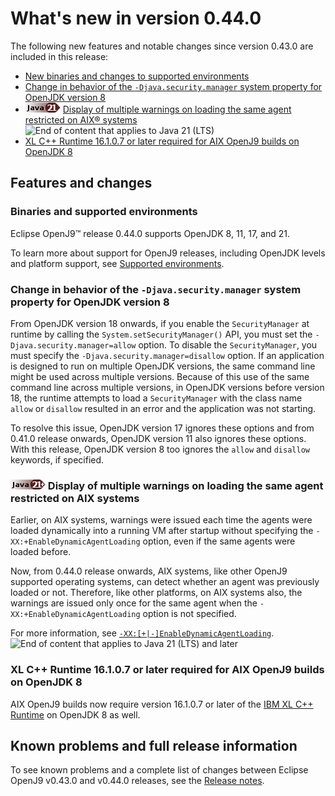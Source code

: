 <!--
* Copyright (c) 2017, 2024 IBM Corp. and others
*
* This program and the accompanying materials are made
* available under the terms of the Eclipse Public License 2.0
* which accompanies this distribution and is available at
* https://www.eclipse.org/legal/epl-2.0/ or the Apache
* License, Version 2.0 which accompanies this distribution and
* is available at https://www.apache.org/licenses/LICENSE-2.0.
*
* This Source Code may also be made available under the
* following Secondary Licenses when the conditions for such
* availability set forth in the Eclipse Public License, v. 2.0
* are satisfied: GNU General Public License, version 2 with
* the GNU Classpath Exception [1] and GNU General Public
* License, version 2 with the OpenJDK Assembly Exception [2].
*
* [1] https://www.gnu.org/software/classpath/license.html
* [2] https://openjdk.org/legal/assembly-exception.html
*
* SPDX-License-Identifier: EPL-2.0 OR Apache-2.0 OR GPL-2.0-only WITH Classpath-exception-2.0 OR GPL-2.0-only WITH OpenJDK-assembly-exception-1.0
-->

# What's new in version 0.44.0

The following new features and notable changes since version 0.43.0 are included in this release:

- [New binaries and changes to supported environments](#binaries-and-supported-environments)
- [Change in behavior of the `-Djava.security.manager` system property for OpenJDK version 8](#change-in-behavior-of-the-djavasecuritymanager-system-property-for-openjdk-version-8)
- ![Start of content that applies to Java 21 (LTS)](cr/java21.png) [Display of multiple warnings on loading the same agent restricted on AIX&reg; systems](#display-of-multiple-warnings-on-loading-the-same-agent-restricted-on-aix-systems) ![End of content that applies to Java 21 (LTS)](cr/java_close_lts.png)
- [XL C++ Runtime 16.1.0.7 or later required for AIX OpenJ9 builds on OpenJDK 8](#xl-c-runtime-16107-or-later-required-for-aix-openj9-builds-on-openjdk-8)

## Features and changes

### Binaries and supported environments

Eclipse OpenJ9&trade; release 0.44.0 supports OpenJDK 8, 11, 17, and 21.

To learn more about support for OpenJ9 releases, including OpenJDK levels and platform support, see [Supported environments](openj9_support.md).

### Change in behavior of the `-Djava.security.manager` system property for OpenJDK version 8

From OpenJDK version 18 onwards, if you enable the `SecurityManager` at runtime by calling the `System.setSecurityManager()` API, you must set the `-Djava.security.manager=allow` option. To disable the `SecurityManager`, you must specify the `-Djava.security.manager=disallow` option. If an application is designed to run on multiple OpenJDK versions, the same command line might be used across multiple versions. Because of this use of the same command line across multiple versions, in OpenJDK versions before version 18, the runtime attempts to load a `SecurityManager` with the class name `allow` or `disallow` resulted in an error and the application was not starting.

To resolve this issue, OpenJDK version 17 ignores these options and from 0.41.0 release onwards, OpenJDK version 11 also ignores these options. With this release, OpenJDK version 8 too ignores the `allow` and `disallow` keywords, if specified.

### ![Start of content that applies to Java 21 (LTS) and later](cr/java21plus.png) Display of multiple warnings on loading the same agent restricted on AIX systems

Earlier, on AIX systems, warnings were issued each time the agents were loaded dynamically into a running VM after startup without specifying the `-XX:+EnableDynamicAgentLoading` option, even if the same agents were loaded before.

Now, from 0.44.0 release onwards, AIX systems, like other OpenJ9 supported operating systems, can detect whether an agent was previously loaded or not. Therefore, like other platforms, on AIX systems also, the warnings are issued only once for the same agent when the `-XX:+EnableDynamicAgentLoading` option is not specified.

For more information, see [`-XX:[+|-]EnableDynamicAgentLoading`](xxenabledynamicagentloading.md). ![End of content that applies to Java 21 (LTS) and later](cr/java_close_lts.png)

### XL C++ Runtime 16.1.0.7 or later required for AIX OpenJ9 builds on OpenJDK 8

AIX OpenJ9 builds now require version 16.1.0.7 or later of the [IBM XL C++ Runtime](https://www.ibm.com/support/pages/fix-list-xl-cc-runtime-aix#161X) on OpenJDK 8 as well.

## Known problems and full release information

To see known problems and a complete list of changes between Eclipse OpenJ9 v0.43.0 and v0.44.0 releases, see the [Release notes](https://github.com/eclipse-openj9/openj9/blob/master/doc/release-notes/0.44/0.44.md).

<!-- ==== END OF TOPIC ==== version0.44.md ==== -->
